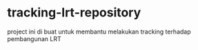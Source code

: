 # tracking-lrt-repository
project ini di buat untuk membantu melakukan tracking terhadap pembangunan LRT

